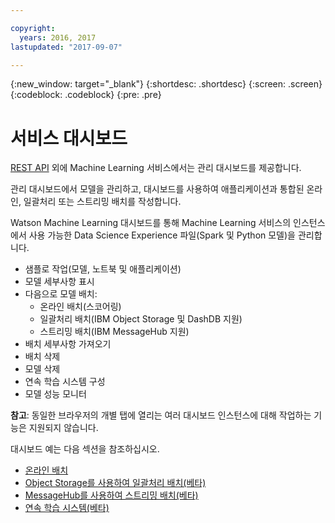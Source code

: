 ```yaml
---

copyright:
  years: 2016, 2017
lastupdated: "2017-09-07"

---
```


{:new_window: target="_blank"}
{:shortdesc: .shortdesc}
{:screen: .screen}
{:codeblock: .codeblock}
{:pre: .pre}

# 서비스 대시보드


[REST API](https://watson-ml-api.mybluemix.net/) 외에 Machine Learning 서비스에서는 관리 대시보드를 제공합니다.

관리 대시보드에서 모델을 관리하고, 대시보드를 사용하여 애플리케이션과 통합된 온라인, 일괄처리 또는 스트리밍 배치를 작성합니다. 

Watson Machine Learning 대시보드를 통해 Machine Learning 서비스의 인스턴스에서 사용 가능한 Data Science Experience 파일(Spark 및 Python 모델)을
관리합니다. 

*  샘플로 작업(모델, 노트북 및 애플리케이션)
*  모델 세부사항 표시
*  다음으로 모델 배치: 
   *  온라인 배치(스코어링)
   *  일괄처리 배치(IBM Object Storage 및 DashDB 지원)
   *  스트리밍 배치(IBM MessageHub 지원)
*  배치 세부사항 가져오기
*  배치 삭제
*  모델 삭제
*  연속 학습 시스템 구성
*  모델 성능 모니터

**참고**: 동일한 브라우저의 개별 탭에 열리는 여러 대시보드 인스턴스에 대해 작업하는 기능은 지원되지 않습니다.

대시보드 예는 다음 섹션을 참조하십시오.

*  [온라인 배치](pm_service_ui_spark_online.html)
*  [Object Storage를 사용하여 일괄처리 배치(베타)](pm_service_ui_spark_batch.html)
*  [MessageHub를 사용하여 스트리밍 배치(베타)](pm_service_ui_spark_streaming.html)
*  [연속 학습 시스템(베타)](pm_service_ui_spark_learning_system.html)
